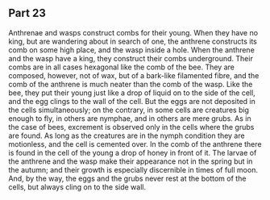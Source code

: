 ## Part 23

Anthrenae and wasps construct combs for their young.
When they have no king, but are wandering about in search of one, the anthrene constructs its comb on some high place, and the wasp inside a hole.
When the anthrene and the wasp have a king, they construct their combs underground.
Their combs are in all cases hexagonal like the comb of the bee.
They are composed, however, not of wax, but of a bark-like filamented fibre, and the comb of the anthrene is much neater than the comb of the wasp.
Like the bee, they put their young just like a drop of liquid on to the side of the cell, and the egg clings to the wall of the cell.
But the eggs are not deposited in the cells simultaneously; on the contrary, in some cells are creatures big enough to fly, in others are nymphae, and in others are mere grubs.
As in the case of bees, excrement is observed only in the cells where the grubs are found.
As long as the creatures are in the nymph condition they are motionless, and the cell is cemented over.
In the comb of the anthrene there is found in the cell of the young a drop of honey in front of it.
The larvae of the anthrene and the wasp make their appearance not in the spring but in the autumn; and their growth is especially discernible in times of full moon.
And, by the way, the eggs and the grubs never rest at the bottom of the cells, but always cling on to the side wall.

